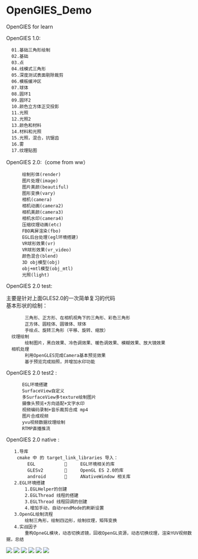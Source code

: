 # OpenGlES_Demo
OpenGlES for learn<br>

  OpenGlES 1.0:<br>
  
      01.基础三角形绘制
      02.基础
      03.点
      04.线模式三角形
      05.深度测试表面剔除裁剪
      06.模板缓冲区
      07.球体
      08.圆环1
      09.圆环2
      10.颜色立方体正交投影
      11.光照
      12.光照2
      13.颜色和材料
      14.材料和光照
      15.光照，混合，抗锯齿
      16.雾
      17.纹理贴图
      
  OpenGlES 2.0:（come from ww）<br>
  
          绘制形体(render)
          图片处理(image)
          图片美颜(beautiful)
          图形变换(vary)
          相机(camera)
          相机动画(camera2)
          相机美颜(camera3)
          相机水印(camera4)
          压缩纹理动画(etc)
          FBO离屏渲染(fbo)
          EGL后台处理(egl环境搭建)
          VR球形效果(vr)
          VR球形效果(vr_video)
          颜色混合(blend)
          3D obj模型(obj)
          obj+mtl模型(obj_mtl)
          光照(light)
  OpenGlES 2.0 test:<br>
  
  主要是针对上面GLES2.0的一次简单复习的代码<br>
  基本形状的绘制：<br>
      
           三角形、正方形、在相机视角下的三角形、彩色三角形
           正方体、圆柱体、圆锥体、球体
           手绘点、旋转三角形（平移、旋转、缩放） 
      纹理绘制
           绘制图片，黑白效果、冷色调效果、暖色调效果、模糊效果、放大镜效果
      相机处理
           利用OpenGLES完成Camera基本预览效果
           基于预览完成拍照，并增加水印功能
   OpenGlES 2.0 test2 :<br>
   
          EGL环境搭建
          SurfaceView自定义
          多SurfaceView多texture绘制图片
          摄像头预览+方向适配+文字水印
          视频编码录制+音乐裁剪合成 mp4
          图片合成视频
          yvu视频数据纹理绘制
          RTMP直播推流
   OpenGlES 2.0 native :
   
       1.导库
       	cmake 中 的 target_link_libraries 导入：
       		EGL                EGL环境相关的库
       		GLESv2             OpenGL ES 2.0的库
       		android            ANativeWindow 相关库
       2.EGL环境搭建
           1.EGLHelper的创建
           2.EGLThread 线程的搭建
           3.EGLThread 线程回调的创建
           4.增加手动，自动rendMode的刷新设置
       3.OpenGL绘制流程
           绘制三角形，绘制四边形，绘制纹理，矩阵变换
       4.实战因子
     	   重构OpneGL模块，动态切换滤镜，回收OpenGL资源，动态切换纹理，渲染YUV视频数据，总结

   ![](./pic/20181206105251.png)
   ![](./pic/20181206105332.png)
   ![](./pic/20181206105348.png)
   ![](./pic/20181206105402.png)
   ![](./pic/20190110114335.png)
   ![](./pic/20190110113605.png)
